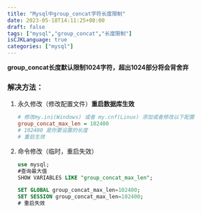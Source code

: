 ```yaml
---
title: "Mysql中group_concat字符长度限制"
date: 2023-05-18T14:11:25+08:00
draft: false
tags: ["mysql","group_concat","长度限制"]
isCJKLanguage: true
categories: ["mysql"]
---
```


**group_concat长度默认限制1024字符，超出1024部分将会背舍弃**

### 解决方法：

1. 永久修改（修改配置文件）**重启数据库生效**

   ```ini
   # 修改my.ini(Windows) 或者 my.cnf(Linux) 添加或者修改以下配置
   group_concat_max_len = 102400
   # 102400 是你要设置的长度
   # 重启生效
   ```

2. 命令修改（临时，重启失效）

   ```sql
   use mysql;
   #查询最大值
   SHOW VARIABLES LIKE "group_concat_max_len";

   SET GLOBAL group_concat_max_len=102400;
   SET SESSION group_concat_max_len=102400;
   # 重启失效
   ```
